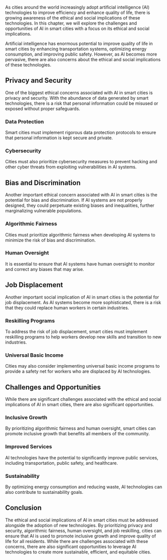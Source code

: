 

As cities around the world increasingly adopt artificial intelligence (AI) technologies to improve efficiency and enhance quality of life, there is growing awareness of the ethical and social implications of these technologies. In this chapter, we will explore the challenges and opportunities of AI in smart cities with a focus on its ethical and social implications.



Artificial intelligence has enormous potential to improve quality of life in smart cities by enhancing transportation systems, optimizing energy consumption, and improving public safety. However, as AI becomes more pervasive, there are also concerns about the ethical and social implications of these technologies.

Privacy and Security
--------------------

One of the biggest ethical concerns associated with AI in smart cities is privacy and security. With the abundance of data generated by smart technologies, there is a risk that personal information could be misused or exposed without proper safeguards.

### Data Protection

Smart cities must implement rigorous data protection protocols to ensure that personal information is kept secure and private.

### Cybersecurity

Cities must also prioritize cybersecurity measures to prevent hacking and other cyber threats from exploiting vulnerabilities in AI systems.

Bias and Discrimination
-----------------------

Another important ethical concern associated with AI in smart cities is the potential for bias and discrimination. If AI systems are not properly designed, they could perpetuate existing biases and inequalities, further marginalizing vulnerable populations.

### Algorithmic Fairness

Cities must prioritize algorithmic fairness when developing AI systems to minimize the risk of bias and discrimination.

### Human Oversight

It is essential to ensure that AI systems have human oversight to monitor and correct any biases that may arise.

Job Displacement
----------------

Another important social implication of AI in smart cities is the potential for job displacement. As AI systems become more sophisticated, there is a risk that they could replace human workers in certain industries.

### Reskilling Programs

To address the risk of job displacement, smart cities must implement reskilling programs to help workers develop new skills and transition to new industries.

### Universal Basic Income

Cities may also consider implementing universal basic income programs to provide a safety net for workers who are displaced by AI technologies.

Challenges and Opportunities
----------------------------

While there are significant challenges associated with the ethical and social implications of AI in smart cities, there are also significant opportunities.

### Inclusive Growth

By prioritizing algorithmic fairness and human oversight, smart cities can promote inclusive growth that benefits all members of the community.

### Improved Services

AI technologies have the potential to significantly improve public services, including transportation, public safety, and healthcare.

### Sustainability

By optimizing energy consumption and reducing waste, AI technologies can also contribute to sustainability goals.

Conclusion
----------

The ethical and social implications of AI in smart cities must be addressed alongside the adoption of new technologies. By prioritizing privacy and security, algorithmic fairness, human oversight, and job reskilling, cities can ensure that AI is used to promote inclusive growth and improve quality of life for all residents. While there are challenges associated with these concerns, there are also significant opportunities to leverage AI technologies to create more sustainable, efficient, and equitable cities.
